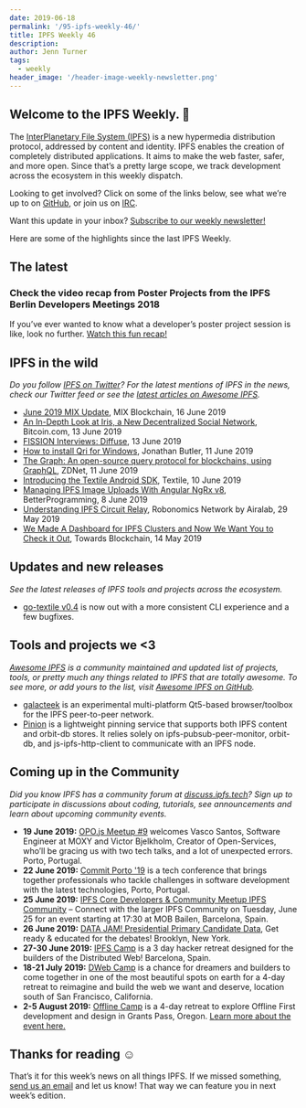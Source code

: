 ```yaml
---
date: 2019-06-18
permalink: '/95-ipfs-weekly-46/'
title: IPFS Weekly 46
description:
author: Jenn Turner
tags:
  - weekly
header_image: '/header-image-weekly-newsletter.png'
---
```


## Welcome to the IPFS Weekly. 👋

The [InterPlanetary File System (IPFS)](https://ipfs.tech/) is a new hypermedia distribution protocol, addressed by content and identity. IPFS enables the creation of completely distributed applications. It aims to make the web faster, safer, and more open. Since that’s a pretty large scope, we track development across the ecosystem in this weekly dispatch.

Looking to get involved? Click on some of the links below, see what we’re up to on [GitHub](https://github.com/ipfs), or join us on [IRC](https://riot.im/app/#/room/#ipfs:matrix.org).

Want this update in your inbox? [Subscribe to our weekly newsletter!](http://eepurl.com/gL2Pi5)

Here are some of the highlights since the last IPFS Weekly.

## The latest

### Check the video recap from Poster Projects from the IPFS Berlin Developers Meetings 2018

If you’ve ever wanted to know what a developer’s poster project session is like, look no further. [Watch this fun recap!](https://www.youtube.com/watch?v=Fpoo3iJjtcY&feature=youtu.be)

## IPFS in the wild

_Do you follow [IPFS on Twitter](https://twitter.com/IPFSbot)? For the latest mentions of IPFS in the news, check our Twitter feed or see the [latest articles on Awesome IPFS](https://awesome.ipfs.tech/articles/)._

- [June 2019 MIX Update](https://medium.com/mix-blockchain/june-2019-mix-update-7872391ae655), MIX Blockchain, 16 June 2019
- [An In-Depth Look at Iris, a New Decentralized Social Network](https://news.bitcoin.com/an-in-depth-look-at-iris-a-new-decentralized-social-network/), Bitcoin.com, 13 June 2019
- [FISSION Interviews: Diffuse](https://blog.fission.codes/fission-interviews-diffuse/), 13 June 2019
- [How to install Qri for Windows](https://medium.com/@jbutler18/how-to-install-qri-for-windows-83b019c79320), Jonathan Butler, 11 June 2019
- [The Graph: An open-source query protocol for blockchains, using GraphQL](https://www.zdnet.com/article/the-graph-an-open-source-query-protocol-for-blockchains-using-graphql/), ZDNet, 11 June 2019
- [Introducing the Textile Android SDK](https://medium.com/textileio/introducing-the-textile-android-sdk-dd20eca0c19a), Textile, 10 June 2019
- [Managing IPFS Image Uploads With Angular NgRx v8](https://medium.com/better-programming/manage-the-ipfs-image-uploading-with-angular-ngrx-v8-61aaaf0be0d5), BetterProgramming, 8 June 2019
- [Understanding IPFS Circuit Relay](https://blog.aira.life/understanding-ipfs-circuit-relay-ccc7d2a39), Robonomics Network by Airalab, 29 May 2019
- [We Made A Dashboard for IPFS Clusters and Now We Want You to Check it Out](https://medium.com/towardsblockchain/we-made-a-dashboard-for-ipfs-clusters-and-now-we-want-you-to-check-it-out-a87234629908), Towards Blockchain, 14 May 2019

## Updates and new releases

_See the latest releases of IPFS tools and projects across the ecosystem._

- [go-textile v0.4](https://github.com/textileio/go-textile/releases/tag/v0.4.0) is now out with a more consistent CLI experience and a few bugfixes.

## Tools and projects we <3

_[Awesome IPFS](https://awesome.ipfs.tech/) is a community maintained and updated list of projects, tools, or pretty much any things related to IPFS that are totally awesome. To see more, or add yours to the list, visit [Awesome IPFS on GitHub](https://github.com/ipfs/awesome-ipfs)._

- [galacteek](https://github.com/eversum/galacteek) is an experimental multi-platform Qt5-based browser/toolbox for the IPFS peer-to-peer network.
- [Pinion](https://github.com/joincolony/pinion) is a lightweight pinning service that supports both IPFS content and orbit-db stores. It relies solely on ipfs-pubsub-peer-monitor, orbit-db, and js-ipfs-http-client to communicate with an IPFS node.

## Coming up in the Community

_Did you know IPFS has a community forum at [discuss.ipfs.tech](https://discuss.ipfs.tech/)? Sign up to participate in discussions about coding, tutorials, see announcements and learn about upcoming community events._

- **19 June 2019:** [OPO.js Meetup #9](https://www.meetup.com/opo-js/events/261996897/) welcomes Vasco Santos, Software Engineer at MOXY and Victor Bjelkholm, Creator of Open-Services, who’ll be gracing us with two tech talks, and a lot of unexpected errors. Porto, Portugal.
- **22 June 2019:** [Commit Porto '19](https://commitporto.com/) is a tech conference that brings together professionals who tackle challenges in software development with the latest technologies, Porto, Portugal.
- **25 June 2019:** [IPFS Core Developers & Community Meetup
  IPFS Community](https://www.meetup.com/barcelona-ipfs/events/262101190/) – Connect with the larger IPFS Community on Tuesday, June 25 for an event starting at 17:30 at MOB Bailen, Barcelona, Spain.
- **26 June 2019:** [DATA JAM! Presidential Primary Candidate Data](https://www.meetup.com/Qri-Data-Jam/events/262417151), Get ready & educated for the debates! Brooklyn, New York.
- **27-30 June 2019:** [IPFS Camp](https://camp.ipfs.io/) is a 3 day hacker retreat designed for the builders of the Distributed Web! Barcelona, Spain.
- **18-21 July 2019:** [DWeb Camp](https://dwebcamp.org/) is a chance for dreamers and builders to come together in one of the most beautiful spots on earth for a 4-day retreat to reimagine and build the web we want and deserve, location south of San Francisco, California.
- **2-5 August 2019:** [Offline Camp](http://offlinefirst.org/camp/) is a 4-day retreat to explore Offline First development and design in Grants Pass, Oregon. [Learn more about the event here.](https://medium.com/offline-camp/announcing-offline-camp-v5-eb9111fdcc94)

## Thanks for reading ☺️

That’s it for this week’s news on all things IPFS. If we missed something, [send us an email](mailto:newsletter@ipfs.io) and let us know! That way we can feature you in next week’s edition.
